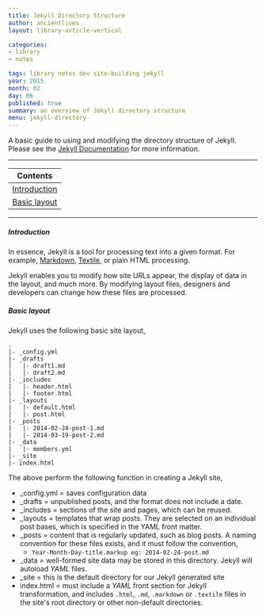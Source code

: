 ```yaml
---
title: Jekyll Directory Structure
author: ancientlives
layout: library-article-vertical

categories:
- library
- notes

tags: library notes dev site-building jekyll
year: 2015
month: 02
day: 06
published: true
summary: an overview of Jekyll directory structure
menu: jekyll-directory
---
```


A basic guide to using and modifying the directory structure of Jekyll. Please see the [Jekyll Documentation](http://jekyllrb.com/docs/structure/) 
for more information.

***

Contents |
-----------|
[Introduction](#intro) |
[Basic layout](#basic) |

***

<a id="intro"></a>
##### Introduction
In essence, Jekyll is a tool for processing text into a given format. For example, [Markdown](http://daringfireball.net/projects/markdown/), [Textile](http://redcloth.org/textile), or plain HTML
processing.

Jekyll enables you to modify how site URLs appear, the display of data in the layout, and much more. By modifying layout files, 
designers and developers can change how these files are processed.

<a id="basic"></a>
##### Basic layout
Jekyll uses the following basic site layout,

```
.
|- _config.yml
|- _drafts
|   |- draft1.md
|   |- draft2.md
|- _includes
|   |- header.html
|   |- footer.html
|- _layouts
|   |- default.html
|   |- post.html
|- _posts
|   |- 2014-02-24-post-1.md
|   |- 2014-03-19-post-2.md
|- _data
|   |- members.yml
|- _site
|- index.html
```

The above perform the following function in creating a Jekyll site,

* _config.yml = saves configuration data
* _drafts = unpublished posts, and the format does not include a date.
* _includes = sections of the site and pages, which can be reused.
* _layouts = templates that wrap posts. They are selected on an individual post bases, which is specified in the YAML front
matter.
* _posts = content that is regularly updated, such as blog posts. A naming convention for these files exists, and it must
follow the convention,
	* `Year-Month-Day-title.markup eg: 2014-02-24-post.md`
* _data = well-formed site data may be stored in this directory. Jekyll will autoload *YAML* files.
* _site = this is the default directory for our Jekyll generated site
* index.html = must include a *YAML* front section for Jekyll transformation, and includes `.html`, `.md`, `.markdown` or `.textile` files in the site's root directory or other non-default directories. 

